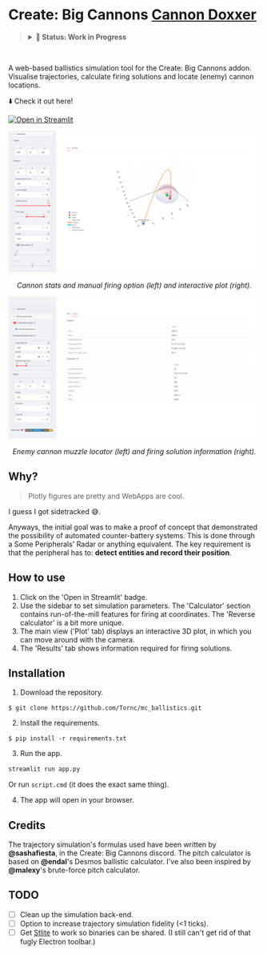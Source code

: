 # Create: Big Cannons [Cannon Doxxer](## "*will fail... occasionally")

<blockquote>
  <details>
    <summary><strong>🚧 Status: Work in Progress</strong></summary>
    <strong>Heads up!</strong> The reverse calculator is a bit unreliable. And <code>simulation.py()</code> is an absolute mess.
  </details>
</blockquote> <br>

A web-based ballistics simulation tool for the Create: Big Cannons addon. Visualise trajectories, calculate firing solutions and locate (enemy) cannon locations.

⬇️ Check it out here!

[![Open in Streamlit](https://static.streamlit.io/badges/streamlit_badge_black_white.svg)](https://mc-ballistics.streamlit.app/)

![pic1](./docs/calculator.png)
<p align="center">
    <em>
        Cannon stats and manual firing option (left) and interactive plot (right).
    </em>
</p>

![pic2](./docs/reverse.png)
<p align="center">
    <em>
        Enemy cannon muzzle locator (left) and firing solution information (right).
    </em>
</p>

## Why?

> Plotly figures are pretty and WebApps are cool.

I guess I got sidetracked 😅.

Anyways, the initial goal was to make a proof of concept that demonstrated the possibility of automated counter-battery systems. This is done through a Some Peripherals' Radar or anything equivalent. The key requirement is that the peripheral has to: **detect entities and record their position**.

## How to use

1. Click on the 'Open in Streamlit' badge.
2. Use the sidebar to set simulation parameters. The 'Calculator' section contains run-of-the-mill features for firing at coordinates. The 'Reverse calculator' is a bit more unique.
3. The main view ('Plot' tab) displays an interactive 3D plot, in which you can move around with the camera.
4. The 'Results' tab shows information required for firing solutions.

## Installation

1. Download the repository.

```
$ git clone https://github.com/Tornc/mc_ballistics.git
```

2. Install the requirements.

```
$ pip install -r requirements.txt
```

3. Run the app.

```cmd
streamlit run app.py
```

Or run `script.cmd` (it does the exact same thing).

4. The app will open in your browser.

## Credits

The trajectory simulation's formulas used have been written by **@sashafiesta**, in the Create: Big Cannons discord. The pitch calculator is based on **@endal**'s Desmos ballistic calculator. I've also been inspired by **@malexy**'s brute-force pitch calculator.

## TODO

- [ ] Clean up the simulation back-end.
- [ ] Option to increase trajectory simulation fidelity (<1 ticks).
- [ ] Get [Stlite](https://github.com/whitphx/stlite/blob/main/packages/desktop/README.md) to work so binaries can be shared. (I still can't get rid of that fugly Electron toolbar.)
